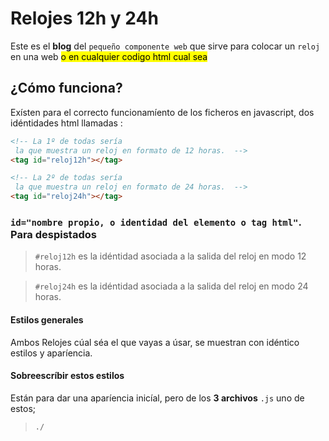 # Relojes 12h y 24h

Este es el __blog__ del `pequeño componente web` que sirve para colocar un `reloj` en una web <mark>o en cualquier codigo html cual sea</mark>

## ¿Cómo funciona?

Exísten para el correcto funcionamíento de los ficheros en javascript, dos idéntidades html llamadas :

```html
<!-- La 1º de todas sería
 la que muestra un reloj en formato de 12 horas.  -->
<tag id="reloj12h"></tag>

<!-- La 2º de todas sería
 la que muestra un reloj en formato de 24 horas.  -->
<tag id="reloj24h"></tag>

```

### `id="nombre propio, o identidad del elemento o tag html"`. Para despistados 


> `#reloj12h` es la idéntidad asociada a la salida del reloj en modo 12 horas.

> `#reloj24h` es la idéntidad asociada a la salida del reloj en modo 24 horas.

#### Estilos generales

Ambos Relojes cúal séa el que vayas a úsar, se muestran con idéntico estilos y aparíencia.

#### Sobreescríbir estos estilos

Están para dar una aparíencia inicíal, pero de los __3 archivos__ `.js` uno de estos;  

> `./`
